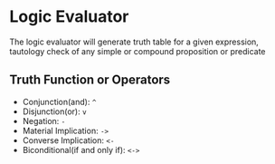 # Logic Evaluator
The logic evaluator will generate truth table for a given expression, tautology check of any simple or compound proposition or predicate

## Truth Function or Operators
- Conjunction(and): `^`
- Disjunction(or): `v`
- Negation: `-`
- Material Implication: `->`
- Converse Implication: `<-`
- Biconditional(if and only if): `<->`
